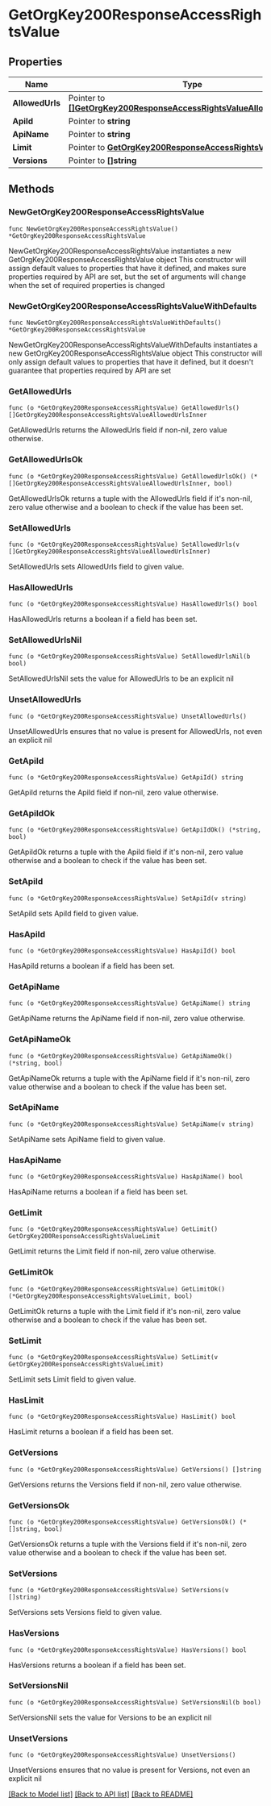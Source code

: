 # GetOrgKey200ResponseAccessRightsValue

## Properties

Name | Type | Description | Notes
------------ | ------------- | ------------- | -------------
**AllowedUrls** | Pointer to [**[]GetOrgKey200ResponseAccessRightsValueAllowedUrlsInner**](GetOrgKey200ResponseAccessRightsValueAllowedUrlsInner.md) |  | [optional] 
**ApiId** | Pointer to **string** |  | [optional] 
**ApiName** | Pointer to **string** |  | [optional] 
**Limit** | Pointer to [**GetOrgKey200ResponseAccessRightsValueLimit**](GetOrgKey200ResponseAccessRightsValueLimit.md) |  | [optional] 
**Versions** | Pointer to **[]string** |  | [optional] 

## Methods

### NewGetOrgKey200ResponseAccessRightsValue

`func NewGetOrgKey200ResponseAccessRightsValue() *GetOrgKey200ResponseAccessRightsValue`

NewGetOrgKey200ResponseAccessRightsValue instantiates a new GetOrgKey200ResponseAccessRightsValue object
This constructor will assign default values to properties that have it defined,
and makes sure properties required by API are set, but the set of arguments
will change when the set of required properties is changed

### NewGetOrgKey200ResponseAccessRightsValueWithDefaults

`func NewGetOrgKey200ResponseAccessRightsValueWithDefaults() *GetOrgKey200ResponseAccessRightsValue`

NewGetOrgKey200ResponseAccessRightsValueWithDefaults instantiates a new GetOrgKey200ResponseAccessRightsValue object
This constructor will only assign default values to properties that have it defined,
but it doesn't guarantee that properties required by API are set

### GetAllowedUrls

`func (o *GetOrgKey200ResponseAccessRightsValue) GetAllowedUrls() []GetOrgKey200ResponseAccessRightsValueAllowedUrlsInner`

GetAllowedUrls returns the AllowedUrls field if non-nil, zero value otherwise.

### GetAllowedUrlsOk

`func (o *GetOrgKey200ResponseAccessRightsValue) GetAllowedUrlsOk() (*[]GetOrgKey200ResponseAccessRightsValueAllowedUrlsInner, bool)`

GetAllowedUrlsOk returns a tuple with the AllowedUrls field if it's non-nil, zero value otherwise
and a boolean to check if the value has been set.

### SetAllowedUrls

`func (o *GetOrgKey200ResponseAccessRightsValue) SetAllowedUrls(v []GetOrgKey200ResponseAccessRightsValueAllowedUrlsInner)`

SetAllowedUrls sets AllowedUrls field to given value.

### HasAllowedUrls

`func (o *GetOrgKey200ResponseAccessRightsValue) HasAllowedUrls() bool`

HasAllowedUrls returns a boolean if a field has been set.

### SetAllowedUrlsNil

`func (o *GetOrgKey200ResponseAccessRightsValue) SetAllowedUrlsNil(b bool)`

 SetAllowedUrlsNil sets the value for AllowedUrls to be an explicit nil

### UnsetAllowedUrls
`func (o *GetOrgKey200ResponseAccessRightsValue) UnsetAllowedUrls()`

UnsetAllowedUrls ensures that no value is present for AllowedUrls, not even an explicit nil
### GetApiId

`func (o *GetOrgKey200ResponseAccessRightsValue) GetApiId() string`

GetApiId returns the ApiId field if non-nil, zero value otherwise.

### GetApiIdOk

`func (o *GetOrgKey200ResponseAccessRightsValue) GetApiIdOk() (*string, bool)`

GetApiIdOk returns a tuple with the ApiId field if it's non-nil, zero value otherwise
and a boolean to check if the value has been set.

### SetApiId

`func (o *GetOrgKey200ResponseAccessRightsValue) SetApiId(v string)`

SetApiId sets ApiId field to given value.

### HasApiId

`func (o *GetOrgKey200ResponseAccessRightsValue) HasApiId() bool`

HasApiId returns a boolean if a field has been set.

### GetApiName

`func (o *GetOrgKey200ResponseAccessRightsValue) GetApiName() string`

GetApiName returns the ApiName field if non-nil, zero value otherwise.

### GetApiNameOk

`func (o *GetOrgKey200ResponseAccessRightsValue) GetApiNameOk() (*string, bool)`

GetApiNameOk returns a tuple with the ApiName field if it's non-nil, zero value otherwise
and a boolean to check if the value has been set.

### SetApiName

`func (o *GetOrgKey200ResponseAccessRightsValue) SetApiName(v string)`

SetApiName sets ApiName field to given value.

### HasApiName

`func (o *GetOrgKey200ResponseAccessRightsValue) HasApiName() bool`

HasApiName returns a boolean if a field has been set.

### GetLimit

`func (o *GetOrgKey200ResponseAccessRightsValue) GetLimit() GetOrgKey200ResponseAccessRightsValueLimit`

GetLimit returns the Limit field if non-nil, zero value otherwise.

### GetLimitOk

`func (o *GetOrgKey200ResponseAccessRightsValue) GetLimitOk() (*GetOrgKey200ResponseAccessRightsValueLimit, bool)`

GetLimitOk returns a tuple with the Limit field if it's non-nil, zero value otherwise
and a boolean to check if the value has been set.

### SetLimit

`func (o *GetOrgKey200ResponseAccessRightsValue) SetLimit(v GetOrgKey200ResponseAccessRightsValueLimit)`

SetLimit sets Limit field to given value.

### HasLimit

`func (o *GetOrgKey200ResponseAccessRightsValue) HasLimit() bool`

HasLimit returns a boolean if a field has been set.

### GetVersions

`func (o *GetOrgKey200ResponseAccessRightsValue) GetVersions() []string`

GetVersions returns the Versions field if non-nil, zero value otherwise.

### GetVersionsOk

`func (o *GetOrgKey200ResponseAccessRightsValue) GetVersionsOk() (*[]string, bool)`

GetVersionsOk returns a tuple with the Versions field if it's non-nil, zero value otherwise
and a boolean to check if the value has been set.

### SetVersions

`func (o *GetOrgKey200ResponseAccessRightsValue) SetVersions(v []string)`

SetVersions sets Versions field to given value.

### HasVersions

`func (o *GetOrgKey200ResponseAccessRightsValue) HasVersions() bool`

HasVersions returns a boolean if a field has been set.

### SetVersionsNil

`func (o *GetOrgKey200ResponseAccessRightsValue) SetVersionsNil(b bool)`

 SetVersionsNil sets the value for Versions to be an explicit nil

### UnsetVersions
`func (o *GetOrgKey200ResponseAccessRightsValue) UnsetVersions()`

UnsetVersions ensures that no value is present for Versions, not even an explicit nil

[[Back to Model list]](../README.md#documentation-for-models) [[Back to API list]](../README.md#documentation-for-api-endpoints) [[Back to README]](../README.md)


